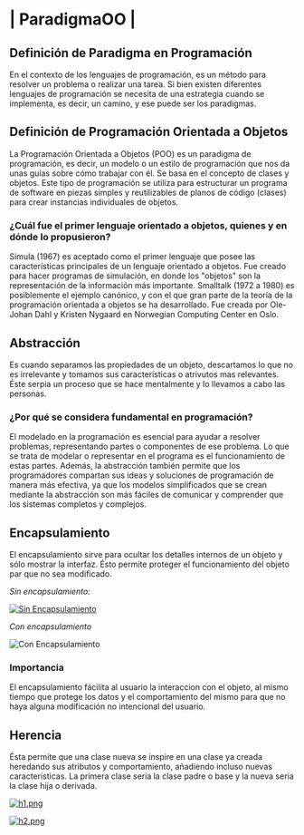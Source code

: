 # **| ParadigmaOO |**

## **Definición de Paradigma en Programación**
En el contexto de los lenguajes de programación, es un método para resolver un problema o realizar una tarea. Si bien existen diferentes lenguajes de programación se necesita de una estrategia cuando se implementa, es decir, un camino, y ese puede ser los paradigmas.

## **Definición de Programación Orientada a Objetos**
La Programación Orientada a Objetos (POO) es un paradigma de programación, es decir, un modelo o un estilo de programación que nos da unas guías sobre cómo trabajar con él. Se basa en el concepto de clases y objetos. Este tipo de programación se utiliza para estructurar un programa de software en piezas simples y reutilizables de planos de código (clases) para crear instancias individuales de objetos. 
### **¿Cuál fue el primer lenguaje orientado a objetos, quienes y en dónde lo propusieron?** 
Simula (1967) es aceptado como el primer lenguaje que posee las características principales de un lenguaje orientado a objetos. Fue creado para hacer programas de simulación, en donde los "objetos" son la representación de la información más importante. Smalltalk (1972 a 1980) es posiblemente el ejemplo canónico, y con el que gran parte de la teoría de la programación orientada a objetos se ha desarrollado. Fue creada por Ole-Johan Dahl y Kristen Nygaard en Norwegian Computing Center en Oslo.

## **Abstracción**
Es cuando separamos las propiedades de un objeto, descartamos lo que no es irrelevante y tomamos sus caracteristicas o atrivutos mas relevantes. Éste serpia un proceso que se hace mentalmente y lo llevamos a cabo las personas.
### **¿Por qué se considera fundamental en programación?**
El modelado en la programación es esencial para ayudar a resolver problemas, representando partes o componentes de ese problema. Lo que se trata de modelar o representar en el programa es el funcionamiento de estas partes. Además, la abstracción también permite que los programadores compartan sus ideas y soluciones de programación de manera más efectiva, ya que los modelos simplificados que se crean mediante la abstracción son más fáciles de comunicar y comprender que los sistemas completos y complejos.

## Encapsulamiento
El encapsulamiento sirve para ocultar los detalles internos de un objeto y sólo mostrar la interfaz. Ésto permite proteger el funcionamiento del objeto par que no sea modificado.

*Sin encapsulamiento:*

[![Sin Encapsulamiento](https://i.postimg.cc/MZY9qvzC/iphone.jpg)](https://postimg.cc/nMC41Vj2)

*Con encapsulamiento*

![Con Encapsulamiento](https://thumbs.dreamstime.com/z/apple-iphone-totalmente-abierto-dentro-del-ver-los-componentes-y-el-funcionamiento-de-este-incre%C3%ADble-tel%C3%A9fono-m%C3%B3vil-esta-imagen-212839872.jpg)

### **Importancia**
El encapsulamiento fácilita al usuario la interaccion con el objeto, al mismo tiempo que protege los datos y el comportamiento del mismo para que no haya alguna modificación no intencional del usuario.

## **Herencia**
Ésta permite que una clase nueva se inspire en una clase ya creada heredando sus atributos y comportamiento, añadiendo incluso nuevas caracteristicas. La primera clase seria la clase padre o base y la nueva seria la clase hija o derivada.

[![h1.png](https://i.postimg.cc/0jsTBQp8/h1.png)](https://postimg.cc/xJ6pk9x7)

[![h2.png](https://i.postimg.cc/HsK2YNhM/h2.png)](https://postimg.cc/CzGDJcYM)
